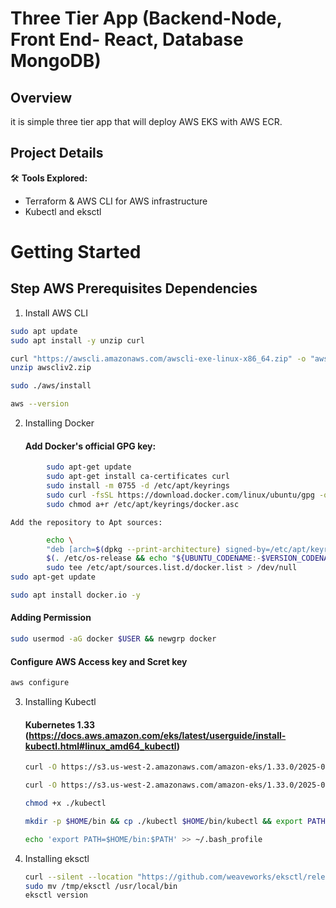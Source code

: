 # Three Tier App (Backend-Node, Front End- React, Database MongoDB)

## Overview
it is simple three tier app that will deploy AWS EKS with AWS ECR. 

## Project Details
🛠️ **Tools Explored:**
- Terraform & AWS CLI for AWS infrastructure
- Kubectl and eksctl

# Getting Started

## Step AWS Prerequisites Dependencies 
1. Install AWS CLI
```bash 
sudo apt update
sudo apt install -y unzip curl
```
```bash 
curl "https://awscli.amazonaws.com/awscli-exe-linux-x86_64.zip" -o "awscliv2.zip"
unzip awscliv2.zip
```
```bash 
sudo ./aws/install
```
```bash
aws --version
```
2. Installing Docker
   #### Add Docker's official GPG key:
```bash
        sudo apt-get update
        sudo apt-get install ca-certificates curl
        sudo install -m 0755 -d /etc/apt/keyrings
        sudo curl -fsSL https://download.docker.com/linux/ubuntu/gpg -o /etc/apt/keyrings/docker.asc
        sudo chmod a+r /etc/apt/keyrings/docker.asc
```

    Add the repository to Apt sources:
```bash
        echo \
        "deb [arch=$(dpkg --print-architecture) signed-by=/etc/apt/keyrings/docker.asc] https://download.docker.com/linux/ubuntu \
        $(. /etc/os-release && echo "${UBUNTU_CODENAME:-$VERSION_CODENAME}") stable" | \
        sudo tee /etc/apt/sources.list.d/docker.list > /dev/null
sudo apt-get update
```
```bash
sudo apt install docker.io -y
```
#### Adding Permission

```bash
sudo usermod -aG docker $USER && newgrp docker
```
#### Configure AWS Access key and Scret key
```bash
aws configure
```

3. Installing Kubectl
    #### Kubernetes 1.33 (https://docs.aws.amazon.com/eks/latest/userguide/install-kubectl.html#linux_amd64_kubectl)
    ```bash
    curl -O https://s3.us-west-2.amazonaws.com/amazon-eks/1.33.0/2025-05-01/bin/darwin/amd64/kubectl

    curl -O https://s3.us-west-2.amazonaws.com/amazon-eks/1.33.0/2025-05-01/bin/darwin/amd64/kubectl.sha256

    chmod +x ./kubectl

    mkdir -p $HOME/bin && cp ./kubectl $HOME/bin/kubectl && export PATH=$HOME/bin:$PATH

    echo 'export PATH=$HOME/bin:$PATH' >> ~/.bash_profile
    ```

4. Installing eksctl

    ```bash
    curl --silent --location "https://github.com/weaveworks/eksctl/releases/latest/download/eksctl_$(uname -s)_amd64.tar.gz" | tar xz -C /tmp
    sudo mv /tmp/eksctl /usr/local/bin
    eksctl version
    ```

